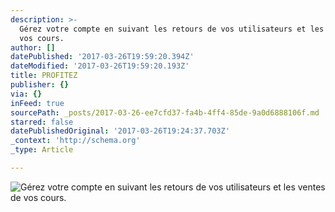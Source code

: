 ```yaml
---
description: >-
  Gérez votre compte en suivant les retours de vos utilisateurs et les ventes de
  vos cours.
author: []
datePublished: '2017-03-26T19:59:20.394Z'
dateModified: '2017-03-26T19:59:20.193Z'
title: PROFITEZ
publisher: {}
via: {}
inFeed: true
sourcePath: _posts/2017-03-26-ee7cfd37-fa4b-4ff4-85de-9a0d6888106f.md
starred: false
datePublishedOriginal: '2017-03-26T19:24:37.703Z'
_context: 'http://schema.org'
_type: Article

---
```

![Gérez votre compte en suivant les retours de vos utilisateurs et les ventes de vos cours.](https://imgflo.herokuapp.com/graph/2b2431f8e7ba7b0/9b530e8f831c4ed7c3d97ce4540f24b2/croprotate.png?cropheight=2196&cropwidth=4266&degrees=0&input=https%3A%2F%2Fthe-grid-user-content.s3-us-west-2.amazonaws.com%2Fad814215-2660-4d7a-ae24-6f5a87992604.png&x=0&y=0)